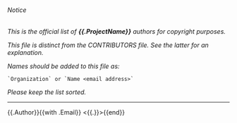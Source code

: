 ###### Notice

*This is the official list of **{{.ProjectName}}** authors for copyright purposes.*

*This file is distinct from the CONTRIBUTORS file. See the latter for an
explanation.*

*Names should be added to this file as:*

	`Organization` or `Name <email address>`

*Please keep the list sorted.*

* * *

{{.Author}}{{with .Email}} <{{.}}>{{end}}

